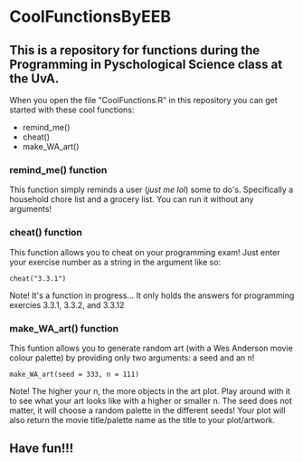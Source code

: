 # CoolFunctionsByEEB
## This is a repository for functions during the Programming in Pyschological Science class at the UvA. 

When you open the file "CoolFunctions.R" in this repository you can get started with these cool functions:
* remind_me()
* cheat()
* make_WA_art()

### remind_me() function
This function simply reminds a user (*just me lol*) some to do's. Specifically a household chore list and a grocery list.
You can run it without any arguments!


### cheat() function
This function allows you to cheat on your programming exam! Just enter your exercise number as a string in the argument like so:
```
cheat("3.3.1") 
```
Note! It's a function in progress... It only holds the answers for programming exercies 3.3.1, 3.3.2, and 3.3.12


### make_WA_art() function
This funtion allows you to generate random art (with a Wes Anderson movie colour palette) by providing only two arguments: a seed and an n!
```
make_WA_art(seed = 333, n = 111)
```
Note! The higher your n, the more objects in the art plot. Play around with it to see what your art looks like with a higher or smaller n.
The seed does not matter, it will choose a random palette in the different seeds! Your plot will also return the movie title/palette name as the title to your plot/artwork.



## Have fun!!!











